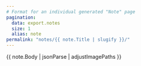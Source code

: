 ```yaml
---
# Format for an individual generated "Note" page
pagination:
  data: export.notes
  size: 1
  alias: note
permalink: "notes/{{ note.Title | slugify }}/"
---
```

{{ note.Body | jsonParse | adjustImagePaths }}